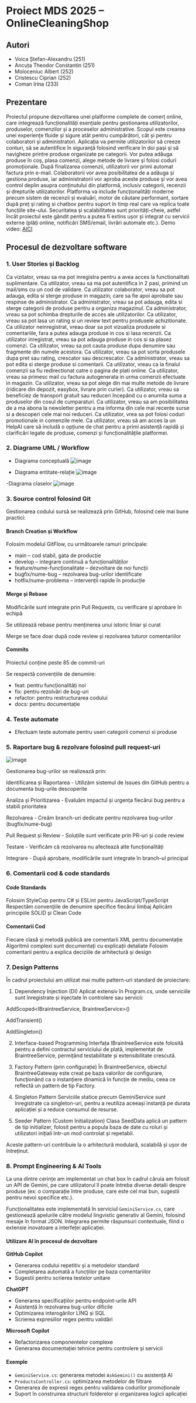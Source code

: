 # Proiect MDS 2025 – OnlineCleaningShop

## Autori
- Voica Ștefan-Alexandru (251)
- Ancuța Theodor Constantin (251)
- Moloceniuc Albert (252)
- Cristescu Ciprian (252)
- Coman Irina (233)

## Prezentare
  Proiectul propune dezvoltarea unei platforme complete de comerț online, care integrează
funcționalități esențiale pentru gestionarea utilizatorilor, produselor, comenzilor și a proceselor
administrative. Scopul este crearea unei experiențe fluide și sigure atât pentru cumpărători, cât și
pentru colaboratori și administratori.
  Aplicația va permite utilizatorilor să creeze conturi, să se autentifice în siguranță folosind
verificare în doi pași și să navigheze printre produse organizate pe categorii. Vor putea adăuga
produse în coș, plasa comenzi, alege metode de livrare și folosi coduri promoționale. După
finalizarea comenzii, utilizatorii vor primi automat factura prin e-mail.
Colaboratorii vor avea posibilitatea de a adăuga și gestiona produse, iar administratorii vor
aproba aceste produse și vor avea control deplin asupra conținutului din platformă, inclusiv
categorii, recenzii și drepturile utilizatorilor.
  Platforma va include funcționalități moderne precum sistem de recenzii și evaluări, motor de
căutare performant, sortare după preț și rating si chatbox pentru suport în timp real care va replica toate funcțiile site-ului.
Securitatea și scalabilitatea sunt priorități-cheie, astfel încât proiectul este gândit pentru a putea fi
extins ușor și integrat cu servicii externe (plăți online, notificări SMS/email, livrări automate
etc.).
Demo video: [AICI](#)


##  Procesul de dezvoltare software

###  1. User Stories și Backlog
Ca vizitator, vreau sa ma pot inregistra pentru a avea acces la functionalitati suplimentare.
Ca utilizator, vreau sa ma pot autentifica in 2 pasi, primind un mail/sms cu un cod de validare.
Ca utilizator colaborator, vreau sa pot adauga, edita si sterge produse in magazin, care sa fie apoi aprobate sau respinse de administrator.
Ca administrator, vreau sa pot adauga, edita si sterge categorii de produse pentru a organiza magazinul.
Ca administrator, vreau sa pot schimba drepturile de acces ale utilizatorilor.
Ca utilizator, vreau sa pot lasa un rating si un review text pentru produsele achizitionate.
Ca utilizator neinregistrat, vreau doar sa pot vizualiza produsele si comentariile, fara a putea adauga produse in cos si lasa recenzii.
Ca utilizator inregistrat, vreau sa pot adauga produse in cos si sa plasez comenzi.
Ca utilizator, vreau sa pot cauta produse dupa denumire sau fragmente din numele acestora.
Ca utilizator, vreau sa pot sorta produsele dupa pret sau rating, crescator sau descrescator.
Ca administrator, vreau sa pot edita si sterge produse si comentarii.
Ca utilizator, vreau ca la finalul comenzii sa fiu redirectionat catre o pagina de plati online.
Ca utilizator, vreau sa primesc mail cu factura autogenerata in urma comenzii efectuate in magazin.
Ca utilizator, vreau sa pot alege din mai multe metode de livrare (ridicare din depozit, easybox, livrare prin curier).
Ca utilizator, vreau sa beneficiez de transport gratuit sau reduceri începând cu o anumita suma  a produselor din cosul de cumparaturi.
Ca utilizator, vreau sa am posibilitatea de a ma abona la newsletter pentru a ma informa din cele mai recente surse si a descoperi cele mai noi reduceri.
Ca utilizator, vrea sa pot folosi coduri promotionale in comenzile mele.
Ca utilizator, vreau să am acces la un HelpAI care să includă o opțiune de chat pentru a primi asistență rapidă și clarificări legate de produse, comenzi și funcționalitățile platformei.

###  2. Diagrame UML / Workflow
- Diagrama conceptuală
  ![image](https://github.com/user-attachments/assets/22ac1199-b3f6-4131-b896-e3402ff6f35f)

- Diagrama entitate-relație
![image](https://github.com/user-attachments/assets/fc7885cc-1381-48f2-9853-47658ffee39c)

-Diagrama claselor
![image](https://github.com/user-attachments/assets/ceee5b3a-4e6d-499f-86ad-f5c612117df2)


###  3. Source control folosind Git
Gestionarea codului sursă se realizează prin GitHub, folosind cele mai bune practici:

#### Branch Creation și Workflow
Folosim modelul GitFlow, cu următoarele ramuri principale:
- main – cod stabil, gata de producție
- develop – integrare continuă a funcționalităților
- feature/nume-funcționalitate – dezvoltare de noi funcții
- bugfix/nume-bug – rezolvarea bug-urilor identificate
- hotfix/nume-problema – intervenții rapide în producție

#### Merge și Rebase
Modificările sunt integrate prin Pull Requests, cu verificare și aprobare în echipă

Se utilizează rebase pentru menținerea unui istoric liniar și curat

Merge se face doar după code review și rezolvarea tuturor comentariilor

#### Commits
Proiectul conține peste 85 de commit-uri

Se respectă convențiile de denumire:
- feat: pentru funcționalități noi
- fix: pentru rezolvări de bug-uri
- refactor: pentru restructurarea codului
- docs: pentru documentație


###  4. Teste automate
- Efectuam teste automate pentru useri categorii comenzi si produse

###  5. Raportare bug & rezolvare folosind pull request-uri
![image](https://github.com/user-attachments/assets/98cb4750-8e3d-4db1-8573-34961a583a4b)

Gestionarea bug-urilor se realizează prin:

Identificarea și Raportarea - Utilizăm sistemul de Issues din GitHub pentru a documenta bug-urile descoperite

Analiza și Prioritizarea - Evaluăm impactul și urgența fiecărui bug pentru a stabili prioritatea

Rezolvarea - Creăm branch-uri dedicate pentru rezolvarea bug-urilor (bugfix/nume-bug)

Pull Request și Review - Soluțiile sunt verificate prin PR-uri și code review

Testare - Verificăm că rezolvarea nu afectează alte funcționalități

Integrare - După aprobare, modificările sunt integrate în branch-ul principal


###  6. Comentarii cod & code standards
#### Code Standards
Folosim StyleCop pentru C# și ESLint pentru JavaScript/TypeScript
Respectăm convențiile de denumire specifice fiecărui limbaj
Aplicăm principiile SOLID și Clean Code
#### Comentarii Cod
Fiecare clasă și metodă publică are comentarii XML pentru documentație
Algoritmii complexi sunt documentați cu explicații detaliate
Folosim comentarii pentru a explica deciziile de arhitectură și design
###  7. Design Patterns
În cadrul proiectului am utilizat mai multe pattern-uri standard de proiectare:

1. Dependency Injection (DI)
Aplicat extensiv în Program.cs, unde serviciile sunt înregistrate și injectate în controlere sau servicii:

AddScoped<IBraintreeService, BraintreeService>()

AddTransient<EmailService>()

AddSingleton<GeminiService>()

2. Interface-based Programming
Interfața IBraintreeService este folosită pentru a defini contractul serviciului de plată, implementat de BraintreeService, permițând testabilitate și extensibilitate crescută.

3. Factory Pattern (prin configurație)
În BraintreeService, obiectul BraintreeGateway este creat pe baza valorilor de configurare, funcționând ca o instanțiere dinamică în funcție de mediu, ceea ce reflectă un pattern de tip Factory.

4. Singleton Pattern
Serviciile statice precum GeminiService sunt înregistrate ca singleton-uri, pentru a reutiliza aceeași instanță pe durata aplicației și a reduce consumul de resurse.

5. Seeder Pattern (Custom Initialization)
Clasa SeedData aplică un pattern de tip initializer, folosit pentru a popula baza de date cu roluri și utilizatori inițiali într-un mod controlat și repetabil.

Aceste pattern-uri contribuie la o arhitectură modulară, scalabilă și ușor de întreținut.

### 8. Prompt Engineering & AI Tools

La una dintre cerințe am implementat un chat box în cadrul căruia am folosit un API de Gemini, pe care
utilizatorul îl poate întreba diverse detalii despre produse (ex: o comparație între produse, care este cel
mai bun, sugestii pentru nevoi specifice etc.).

Funcționalitatea este implementată în serviciul `GeminiService.cs`, care gestionează apelurile către modelul
lingvistic generativ al Gemini, folosind mesaje în format JSON. Integrarea permite răspunsuri contextuale,
fiind o extensie inovatoare a interfeței aplicației.

#### Utilizare AI în procesul de dezvoltare

**GitHub Copilot**
- Generarea codului repetitiv și a metodelor standard
- Completarea automată a funcțiilor pe baza comentariilor
- Sugestii pentru scrierea testelor unitare

**ChatGPT**
- Generarea specificațiilor pentru endpoint-urile API
- Asistență în rezolvarea bug-urilor dificile
- Optimizarea interogărilor LINQ și SQL
- Scrierea expresiilor regex pentru validări

**Microsoft Copilot**
- Refactorizarea componentelor complexe
- Generarea documentației tehnice pentru controlere și servicii

#### Exemple
- `GeminiService.cs`: generarea metodei `AskGemini()` cu asistență AI
- `ProductsController.cs`: optimizarea metodelor de filtrare
- Generarea de expresii regex pentru validarea codurilor promoționale
- Suport în construirea structurii folderelor și organizarea logicii aplicației




